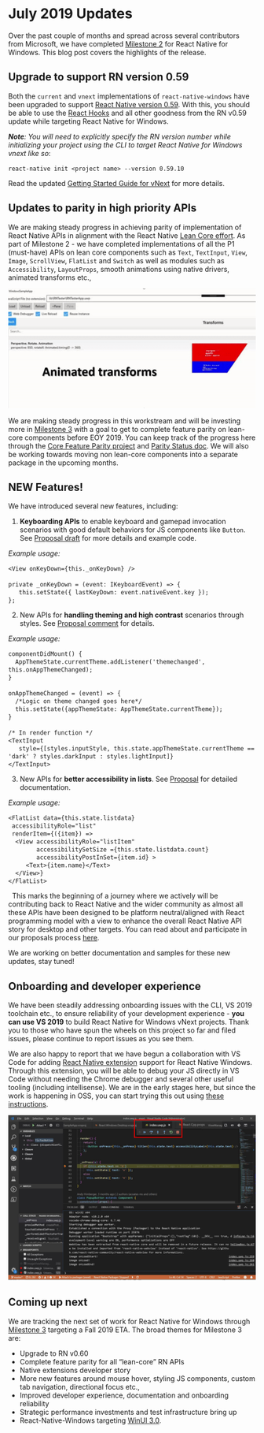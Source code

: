 # July 2019 Updates

Over the past couple of months and spread across several contributors from Microsoft, we have completed [Milestone 2](https://github.com/microsoft/react-native-windows/milestone/16) for React Native for Windows. This blog post covers the highlights of the release. 

## Upgrade to support RN version 0.59

Both the `current` and `vnext` implementations of `react-native-windows` have been upgraded to support [React Native version 0.59](https://facebook.github.io/react-native/blog/2019/03/12/releasing-react-native-059). With this, you should be able to use the [React Hooks](https://reactjs.org/docs/hooks-intro.html) and all other goodness from the RN v0.59 update while targeting React Native for Windows. 

   *__Note__: You will need to explicitly specify the RN version number while initializing your project using the CLI to target React Native for Windows vnext like so*:
   ```
   react-native init <project name> --version 0.59.10
   ```
   Read the updated [Getting Started Guide for vNext](https://github.com/microsoft/react-native-windows/blob/master/vnext/docs/GettingStarted.md) for more details.


## Updates to parity in high priority APIs

We are making steady progress in achieving parity of implementation of React Native APIs in alignment with the React Native [Lean Core effort](https://github.com/facebook/react-native/issues/23313). As part of Milestone 2 - we have completed implementations of all the P1 (must-have) APIs on lean core components such as `Text`, `TextInput`, `View`, `Image`, `ScrollView`, `FlatList` and `Switch` as well as modules such as `Accessibility`, `LayoutProps`, smooth animations using native drivers, animated transforms etc., 

   ![Animated Transforms](images/transforms.gif)

We are making steady progress in this workstream and will be investing more in [Milestone 3](https://github.com/microsoft/react-native-windows/milestone/17) with a goal to get to complete feature parity on lean-core components before EOY 2019. You can keep track of the progress here through the [Core Feature Parity project](https://github.com/microsoft/react-native-windows/projects/7) and [Parity Status doc](https://github.com/microsoft/react-native-windows/blob/master/vnext/docs/ParityStatus.md). We will also be working towards moving non lean-core components into a separate package in the upcoming months. 

## NEW Features!

We have introduced several new features, including:
   1. **Keyboarding APIs** to enable keyboard and gamepad invocation scenarios with good default behaviors for JS components like `Button`. See [Proposal draft](https://github.com/ReactWindows/discussions-and-proposals/blob/harinikmsft-keyboardapis/proposals/0000-keyboard-apis.md) for more details and example code. 
   
   *Example usage:*

   ```
   <View onKeyDown={this._onKeyDown} />
   
   private _onKeyDown = (event: IKeyboardEvent) => {
      this.setState({ lastKeyDown: event.nativeEvent.key });
   };
  
   ```

   2. New APIs for **handling theming and high contrast** scenarios through styles. See [Proposal comment](https://github.com/react-native-community/discussions-and-proposals/issues/126#issuecomment-500561803) for details.

   *Example usage:*

   ```
   componentDidMount() {
     AppThemeState.currentTheme.addListener('themechanged', this.onAppThemeChanged);
   }

   onAppThemeChanged = (event) => {
     /*Logic on theme changed goes here*/
     this.setState({appThemeState: AppThemeState.currentTheme});
   }

   /* In render function */
   <TextInput
      style={[styles.inputStyle, this.state.appThemeState.currentTheme == 'dark' ? styles.darkInput : styles.lightInput]}
   </TextInput>
   ```

   3. New APIs for **better accessibility in lists**. See [Proposal](https://github.com/react-native-community/discussions-and-proposals/pull/146) for detailed documentation. 

   *Example usage:*

   ```
   <FlatList data={this.state.listdata} 
    accessibilityRole="list"
    renderItem={({item}) =>
     <View accessibilityRole="listItem" 
           accessibilitySetSize ={this.state.listdata.count}
           accessibilityPostInSet={item.id} >
        <Text>{item.name}</Text>
     </View>}
   </FlatList>
   ```

 
This marks the beginning of a journey where we actively will be contributing back to React Native and the wider community as almost all these APIs have been designed to be platform neutral/aligned with React programming model with a view to enhance the overall React Native API story for desktop and other targets. You can read about and participate in our proposals process [here](https://github.com/microsoft/react-native-windows/tree/master/vnext/proposals). 

We are working on better documentation and samples for these new updates, stay tuned!

## Onboarding and developer experience

We have been steadily addressing onboarding issues with the CLI, VS 2019 toolchain etc., to ensure reliability of your development experience - **you can use VS 2019** to build React Native for Windows vNext projects. Thank you to those who have spun the wheels on this project so far and filed issues, please continue to report issues as you see them. 

We are also happy to report that we have begun a collaboration with VS Code for adding [React Native extension](https://marketplace.visualstudio.com/items?itemName=msjsdiag.vscode-react-native) support for React Native Windows. Through this extension, you will be able to debug your JS directly in VS Code without needing the Chrome debugger and several other useful tooling (including intellisense). We are in the early stages here, but since the work is happening in OSS, you can start trying this out using [these instructions](https://github.com/microsoft/react-native-windows/wiki/VS-Code-Debugging).

   ![VSCode JS Debugging](images/vscode.png)


## Coming up next

We are tracking the next set of work for React Native for Windows through [Milestone 3](https://github.com/microsoft/react-native-windows/milestone/17) targeting a Fall 2019 ETA. The broad themes for Milestone 3 are:

   - Upgrade to RN v0.60
   - Complete feature parity for all “lean-core” RN APIs 
   - Native extensions developer story
   - More new features around mouse hover, styling JS components, custom tab navigation, directional focus etc., 
   - Improved developer experience, documentation and onboarding reliability
   - Strategic performance investments and test infrastructure bring up
   - React-Native-Windows targeting [WinUI 3.0](https://github.com/microsoft/microsoft-ui-xaml/blob/master/docs/roadmap.md#winui-3-q4-2019---2020). 


